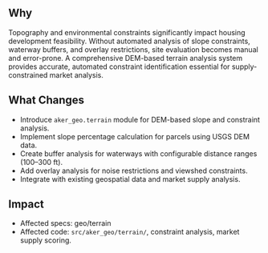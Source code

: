 ## Why
Topography and environmental constraints significantly impact housing development feasibility. Without automated analysis of slope constraints, waterway buffers, and overlay restrictions, site evaluation becomes manual and error-prone. A comprehensive DEM-based terrain analysis system provides accurate, automated constraint identification essential for supply-constrained market analysis.

## What Changes
- Introduce `aker_geo.terrain` module for DEM-based slope and constraint analysis.
- Implement slope percentage calculation for parcels using USGS DEM data.
- Create buffer analysis for waterways with configurable distance ranges (100–300 ft).
- Add overlay analysis for noise restrictions and viewshed constraints.
- Integrate with existing geospatial data and market supply analysis.

## Impact
- Affected specs: geo/terrain
- Affected code: `src/aker_geo/terrain/`, constraint analysis, market supply scoring.
